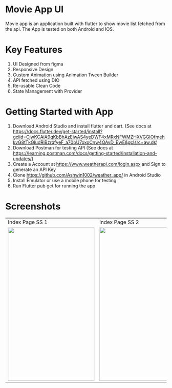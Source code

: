 # Movie App UI

Movie app is an application built with flutter to show movie list fetched from the api. The App is tested on both Android and IOS.

# Key Features

1. UI Designed from figma
2. Responsive Design
3. Custom Animation using Animation Tween Builder 
4. API fetched using DIO
5. Re-usable Clean Code
6. State Management with Provider


# Getting Started with App

1. Download Android Studio and install flutter and dart. (See docs at https://docs.flutter.dev/get-started/install?gclid=CjwKCAiA9qKbBhAzEiwAS4yeDWF4xMRxNFWMZHXVGGlOfmehkvG8tTkGludRiBzrqfyeF_a70bU7oxoCnw4QAvD_BwE&gclsrc=aw.ds)
2. Download Postman for testing API (See docs at https://learning.postman.com/docs/getting-started/installation-and-updates/)
3. Create a Account at https://www.weatherapi.com/login.aspx and Sign to generate an API Key
4. Clone https://github.com/Ashwin1002/weather_app/ in Android Studio
5. Install Emulator or use a mobile phone for testing
6. Run Flutter pub get for running the app


# Screenshots

<table>
  <tr>
    <td>Index Page SS 1</td>
     <td>Index Page SS 2</td>
  </tr>
  <tr>
    <td><img src="https://user-images.githubusercontent.com/47735067/216348948-1a7e2dac-586a-4515-9e3b-1fb07aca4d25.png" width=270 height=480></td>
    <td><img src="https://user-images.githubusercontent.com/47735067/200386187-c5f54719-5cfd-4608-998c-0c74a4a96a8c.PNG" width=270 height=480></td>
  </tr>

